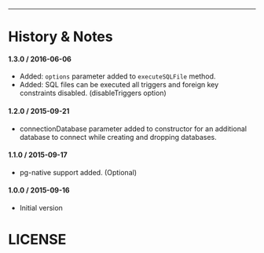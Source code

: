 
---------------------------------------

History & Notes
================
#### 1.3.0 / 2016-06-06
* Added: `options` parameter added to `executeSQLFile` method.
* Added: SQL files can be executed all triggers and foreign key constraints disabled. (disableTriggers option)

#### 1.2.0 / 2015-09-21
* connectionDatabase parameter added to constructor for an additional database to connect while creating and dropping
databases.

#### 1.1.0 / 2015-09-17
* pg-native support added. (Optional)

#### 1.0.0 / 2015-09-16
* Initial version

LICENSE
=======
